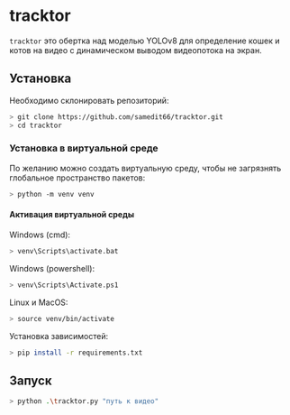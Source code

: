 # tracktor

`tracktor` это обертка над моделью YOLOv8 для определение кошек и котов на видео с динамическом выводом видеопотока на экран.

## Установка
Необходимо склонировать репозиторий:
```bash
> git clone https://github.com/samedit66/tracktor.git
> cd tracktor
```
### Установка в виртуальной среде
По желанию можно создать виртуальную среду, чтобы не загрязнять глобальное пространство пакетов:
```bash
> python -m venv venv
```
#### Активация виртуальной среды
Windows (cmd):
```bash
> venv\Scripts\activate.bat
```
Windows (powershell):
```bash
> venv\Scripts\Activate.ps1
```
Linux и MacOS:
```bash
> source venv/bin/activate
```
Установка зависимостей:
```bash
> pip install -r requirements.txt
```
## Запуск
```bash
> python .\tracktor.py "путь к видео"
```
